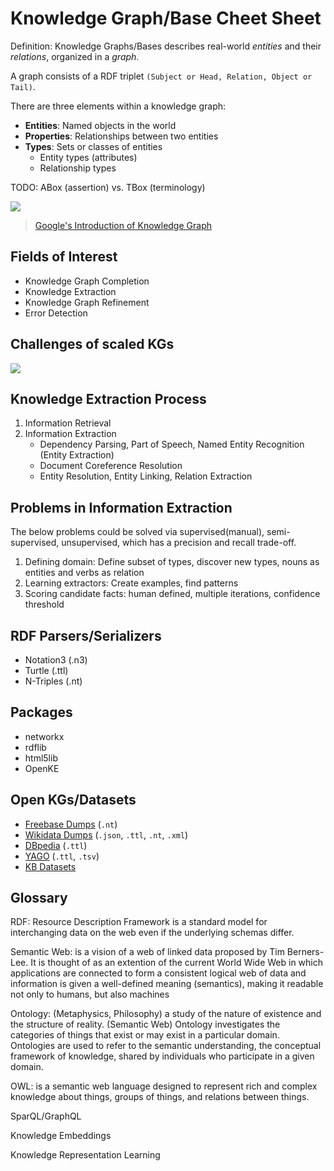 # Knowledge Graph/Base Cheet Sheet

Definition: Knowledge Graphs/Bases describes real-world *entities* and their *relations*, organized in a *graph*.

A graph consists of a RDF triplet `(Subject or Head, Relation, Object or Tail)`. 

There are three elements within a knowledge graph:
- **Entities**: Named objects in the world
- **Properties**: Relationships between two entities
- **Types**: Sets or classes of entities
    - Entity types (attributes)
    - Relationship types

TODO: ABox (assertion) vs. TBox (terminology)

![](https://i.imgur.com/RgdX0El.png)

> [Google's Introduction of Knowledge Graph](https://www.youtube.com/watch?v=mmQl6VGvX-c&feature=emb_title)

## Fields of Interest
- Knowledge Graph Completion
- Knowledge Extraction
- Knowledge Graph Refinement
- Error Detection

## Challenges of scaled KGs
![](https://i.imgur.com/51QT3UU.png)

## Knowledge Extraction Process
1. Information Retrieval
2. Information Extraction
    - Dependency Parsing, Part of Speech, Named Entity Recognition (Entity Extraction)
    - Document Coreference Resolution
    - Entity Resolution, Entity Linking, Relation Extraction

## Problems in Information Extraction
The below problems could be solved via supervised(manual), semi-supervised, unsupervised, which has a precision and recall trade-off.
1. Defining domain: Define subset of types, discover new types, nouns as entities and verbs as relation
2. Learning extractors: Create examples, find patterns
3. Scoring candidate facts: human defined, multiple iterations, confidence threshold

## RDF Parsers/Serializers
- Notation3 (.n3)
- Turtle (.ttl)
- N-Triples (.nt)

## Packages
- networkx
- rdflib
- html5lib
- OpenKE

## Open KGs/Datasets
- [Freebase Dumps](https://developers.google.com/freebase) (`.nt`)
- [Wikidata Dumps](https://www.wikidata.org/wiki/Wikidata:Database_download) (`.json`, `.ttl`, `.nt`, `.xml`)
- [DBpedia](https://wiki.dbpedia.org/develop/datasets) (`.ttl`)
- [YAGO](https://www.mpi-inf.mpg.de/departments/databases-and-information-systems/research/yago-naga/yago/downloads/) (`.ttl`, `.tsv`)
- [KB Datasets](https://github.com/villmow/datasets_knowledge_embedding)

## Glossary

RDF: Resource Description Framework is a standard model for interchanging data on the web even if the underlying schemas differ.

Semantic Web: is a vision of a web of linked data proposed by Tim Berners-Lee. It is thought of as an extention of the current World Wide Web in which applications are connected to form a consistent logical web of data and information is given a well-defined meaning (semantics), making it readable not only to humans, but also machines

Ontology: (Metaphysics, Philosophy) a study of the nature of existence and the structure of reality. (Semantic Web) Ontology investigates the categories of things that exist or may exist in a particular domain. Ontologies are used to refer to the semantic understanding, the conceptual framework of knowledge, shared by individuals who participate in a given domain. 

OWL: is a semantic web language designed to represent rich and complex knowledge about things, groups of things, and relations between things.

SparQL/GraphQL

Knowledge Embeddings

Knowledge Representation Learning



